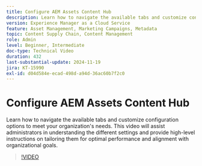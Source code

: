 ```yaml
---
title: Configure AEM Assets Content Hub
description: Learn how to navigate the available tabs and customize configuration options to meet your organization's needs.
version: Experience Manager as a Cloud Service
feature: Asset Management, Marketing Campaigns, Metadata
topic: Content Supply Chain, Content Management
role: Admin
level: Beginner, Intermediate
doc-type: Technical Video
duration: 432
last-substantial-update: 2024-11-19
jira: KT-15990
exl-id: d04d584e-ecad-498d-a94d-36ac60b7f2c0
---
```

# Configure AEM Assets Content Hub

Learn how to navigate the available tabs and customize configuration options to meet your organization's needs. This video will assist administrators in understanding the different settings and provide high-level instructions on tailoring them for optimal performance and alignment with organizational goals.

>[!VIDEO](https://video.tv.adobe.com/v/3439311/?learn=on&enablevpops)
